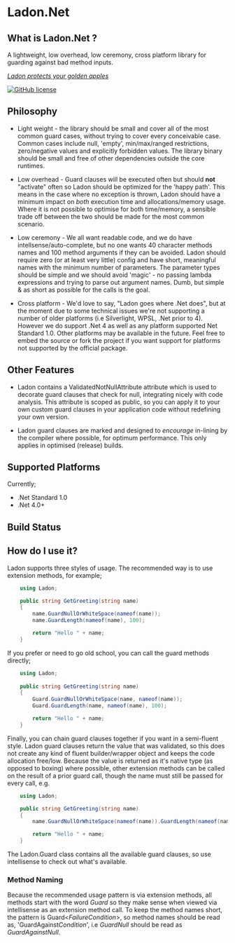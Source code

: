 # Ladon.Net

## What is Ladon.Net ?
A lightweight, low overhead, low ceremony, cross platform library for guarding against bad method inputs.

*[Ladon protects your golden apples](https://en.wikipedia.org/wiki/Ladon_(mythology))*

[![GitHub license](https://img.shields.io/github/license/mashape/apistatus.svg)](https://github.com/Yortw/Ladon.Net/blob/master/LICENSE) 

## Philosophy

* Light weight - the library should be small and cover all of the most common guard cases, without trying to cover every conceivable case. Common cases include null, 'empty', min/max/ranged restrictions, zero/negative values and explicitly forbidden values. The library binary should be small and free of other dependencies outside the core runtimes.

* Low overhead - Guard clauses will be executed often but should **not** "activate" often so Ladon should be optimized for the 'happy path'. This means in the case where no exception is thrown, Ladon should have a minimum impact on *both* execution time and allocations/memory usage. Where it is not possible to optimise for both time/memory, a sensible trade off between the two should be made for the most common scenario.

* Low ceremony - We all want readable code, and we do have intellsense/auto-complete, but no one wants 40 character methods names and 100 method arguments if they can be avoided. Ladon should require zero (or at least very little) config and have short, meaningful names with the minimum number of parameters. The parameter types should be simple and we should avoid 'magic' - no passing lambda expressions and trying to parse out argument names. Dumb, but simple & as short as possible for the calls is the goal.

* Cross platform - We'd love to say, "Ladon goes where .Net does", but at the moment due to some technical issues we're not supporting a number of older platforms (i.e Silverlight, WPSL, .Net prior to 4). However we do support .Net 4 as well as any platform supported Net Standard 1.0. Other platforms may be available in the future. Feel free to embed the source or fork the project if you want support for platforms not supported by the official package.

## Other Features

* Ladon contains a ValidatedNotNullAttribute attribute which is used to decorate guard clauses that check for null, integrating nicely with code analysis. This attribute is scoped as public, so you can apply it to your own custom guard clauses in your application code without redefining your own version.

* Ladon guard clauses are marked and designed to *encourage* in-lining by the compiler where possible, for optimum performance. This only applies in optimised (release) builds.

## Supported Platforms
Currently;

* .Net Standard 1.0 
* .Net 4.0+

## Build Status

## How do I use it?

Ladon supports three styles of usage. The recommended way is to use extension methods, for example;

```c#
    using Ladon;

    public string GetGreeting(string name)
    {
        name.GuardNullOrWhiteSpace(nameof(name));
        name.GuardLength(nameof(name), 100);

        return "Hello " + name;
    }
```

If you prefer or need to go old school, you can call the guard methods directly;

```c#
    using Ladon;
    
    public string GetGreeting(string name)
    {
        Guard.GuardNullOrWhiteSpace(name, nameof(name));
        Guard.GuardLength(name, nameof(name), 100);

        return "Hello " + name;
    }
```

Finally, you can chain guard clauses together if you want in a semi-fluent style. Ladon guard clauses return the value that was validated, so this does not create any kind of fluent builder/wrapper object and keeps the code allocation free/low. Because the value is returned as it's native type (as opposed to boxing) where possible, other extension methods can be called on the result of a prior guard call, though the name must still be passed for every call, e.g.

```c#
    using Ladon;

    public string GetGreeting(string name)
    {
        name.GuardNullOrWhiteSpace(nameof(name)).GuardLength(nameof(name), 100);

        return "Hello " + name;
    }
```

The Ladon.Guard class contains all the available guard clauses, so use intellisense to check out what's available.

### Method Naming
Because the recommended usage pattern is via extension methods, all methods start with the word *Guard* so they make sense when viewed via intellisense as an extension method call. To keep the method names short, the pattern is Guard&lt;*FailureCondition*&gt;, so method names should be read as, 'GuardAgainst*Condition*', i.e *GuardNull* should be read as *GuardAgainstNull*.


